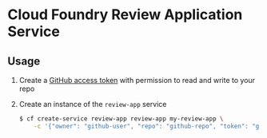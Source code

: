 # Cloud Foundry Review Application Service

## Usage

1. Create a [GitHub access token](https://help.github.com/articles/creating-an-access-token-for-command-line-use) with permission to read and write to your repo

1. Create an instance of the `review-app` service

    ```sh
    $ cf create-service review-app review-app my-review-app \
        -c '{"owner": "github-user", "repo": "github-repo", "token": "github-token"}'
    ```
